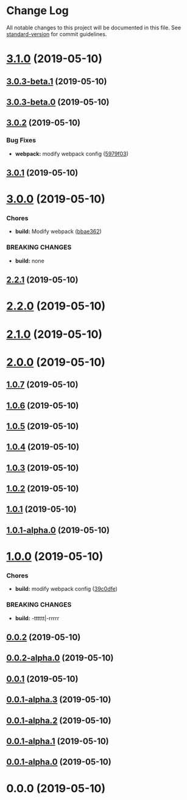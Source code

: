 # Change Log

All notable changes to this project will be documented in this file. See [standard-version](https://github.com/conventional-changelog/standard-version) for commit guidelines.

<a name="3.1.0"></a>
# [3.1.0](https://github.com/ll84273096/base-npm-ts/compare/v3.0.3-beta.1...v3.1.0) (2019-05-10)



<a name="3.0.3-beta.1"></a>
## [3.0.3-beta.1](https://github.com/ll84273096/base-npm-ts/compare/v3.0.3-beta.0...v3.0.3-beta.1) (2019-05-10)



<a name="3.0.3-beta.0"></a>
## [3.0.3-beta.0](https://github.com/ll84273096/base-npm-ts/compare/v3.0.2...v3.0.3-beta.0) (2019-05-10)



<a name="3.0.2"></a>
## [3.0.2](https://github.com/ll84273096/base-npm-ts/compare/v3.0.1...v3.0.2) (2019-05-10)


### Bug Fixes

* **webpack:** modify webpack config ([5979f03](https://github.com/ll84273096/base-npm-ts/commit/5979f03))



<a name="3.0.1"></a>
## [3.0.1](https://github.com/ll84273096/base-npm-ts/compare/v3.0.0...v3.0.1) (2019-05-10)



<a name="3.0.0"></a>
# [3.0.0](https://github.com/ll84273096/base-npm-ts/compare/v2.2.1...v3.0.0) (2019-05-10)


### Chores

* **build:** Modify webpack ([bbae362](https://github.com/ll84273096/base-npm-ts/commit/bbae362))


### BREAKING CHANGES

* **build:** none



<a name="2.2.1"></a>
## [2.2.1](https://github.com/ll84273096/base-npm-ts/compare/v2.2.0...v2.2.1) (2019-05-10)



<a name="2.2.0"></a>
# [2.2.0](https://github.com/ll84273096/base-npm-ts/compare/v2.1.0...v2.2.0) (2019-05-10)



<a name="2.1.0"></a>
# [2.1.0](https://github.com/ll84273096/base-npm-ts/compare/v2.0.0...v2.1.0) (2019-05-10)



<a name="2.0.0"></a>
# [2.0.0](https://github.com/ll84273096/base-npm-ts/compare/v1.0.7...v2.0.0) (2019-05-10)



<a name="1.0.7"></a>
## [1.0.7](https://github.com/ll84273096/base-npm-ts/compare/v1.0.6...v1.0.7) (2019-05-10)



<a name="1.0.6"></a>
## [1.0.6](https://github.com/ll84273096/base-npm-ts/compare/v1.0.5...v1.0.6) (2019-05-10)



<a name="1.0.5"></a>
## [1.0.5](https://github.com/ll84273096/base-npm-ts/compare/v1.0.4...v1.0.5) (2019-05-10)



<a name="1.0.4"></a>
## [1.0.4](https://github.com/ll84273096/base-npm-ts/compare/v1.0.3...v1.0.4) (2019-05-10)



<a name="1.0.3"></a>
## [1.0.3](https://github.com/ll84273096/base-npm-ts/compare/v1.0.2...v1.0.3) (2019-05-10)



<a name="1.0.2"></a>
## [1.0.2](https://github.com/ll84273096/base-npm-ts/compare/v1.0.1...v1.0.2) (2019-05-10)



<a name="1.0.1"></a>
## [1.0.1](https://github.com/ll84273096/base-npm-ts/compare/v1.0.1-alpha.0...v1.0.1) (2019-05-10)



<a name="1.0.1-alpha.0"></a>
## [1.0.1-alpha.0](https://github.com/ll84273096/base-npm-ts/compare/v1.0.0...v1.0.1-alpha.0) (2019-05-10)



<a name="1.0.0"></a>
# [1.0.0](https://github.com/ll84273096/base-npm-ts/compare/v0.0.2...v1.0.0) (2019-05-10)


### Chores

* **build:** modify webpack config ([39c0dfe](https://github.com/ll84273096/base-npm-ts/commit/39c0dfe))


### BREAKING CHANGES

* **build:** -tttttt|-rrrrr



<a name="0.0.2"></a>
## [0.0.2](https://github.com/ll84273096/base-npm-ts/compare/v0.0.2-alpha.0...v0.0.2) (2019-05-10)



<a name="0.0.2-alpha.0"></a>
## [0.0.2-alpha.0](https://github.com/ll84273096/base-npm-ts/compare/v0.0.1...v0.0.2-alpha.0) (2019-05-10)



<a name="0.0.1"></a>
## [0.0.1](https://github.com/ll84273096/base-npm-ts/compare/v0.0.1-alpha.3...v0.0.1) (2019-05-10)



<a name="0.0.1-alpha.3"></a>
## [0.0.1-alpha.3](https://github.com/ll84273096/base-npm-ts/compare/v0.0.1-alpha.2...v0.0.1-alpha.3) (2019-05-10)



<a name="0.0.1-alpha.2"></a>
## [0.0.1-alpha.2](https://github.com/ll84273096/base-npm-ts/compare/v0.0.1-alpha.1...v0.0.1-alpha.2) (2019-05-10)



<a name="0.0.1-alpha.1"></a>
## [0.0.1-alpha.1](https://github.com/ll84273096/base-npm-ts/compare/v0.0.1-alpha.0...v0.0.1-alpha.1) (2019-05-10)



<a name="0.0.1-alpha.0"></a>
## [0.0.1-alpha.0](https://github.com/ll84273096/base-npm-ts/compare/v0.0.0...v0.0.1-alpha.0) (2019-05-10)



<a name="0.0.0"></a>
# 0.0.0 (2019-05-10)

